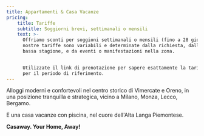 ```yaml
---
title: Appartamenti & Casa Vacanze
pricing:
    title: Tariffe
    subtitle: Soggiorni brevi, settimanali o mensili
    text: >-
      Offriamo sconti per soggioni settimanali o mensili (fino a 28 giorni). Le
      nostre tariffe sono variabili e determinate dalla richiesta, dall'alta o
      bassa stagione, e da eventi o manifestazioni nella zona.

      
      Utilizzate il link di prenotazione per sapere esattamente la tariffa
      per il periodo di riferimento.
---
```


Alloggi moderni e confortevoli nel centro storico di Vimercate e Oreno,
in una posizione tranquilla e strategica, vicino a Milano, Monza, Lecco,
Bergamo.

E una casa vacanze con piscina, nel cuore dell'Alta Langa Piemontese.

**Casaway. Your Home, Away!**
